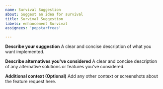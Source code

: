 ```yaml
---
name: Survival Suggestion
about: Suggest an idea for survival
title: Survival Suggestion
labels: enhancement Survival
assignees: 'popstarfreas'

---
```


**Describe your suggestion**
A clear and concise description of what you want implemented.

**Describe alternatives you've considered**
A clear and concise description of any alternative solutions or features you've considered.

**Additional context (Optional)**
Add any other context or screenshots about the feature request here.

